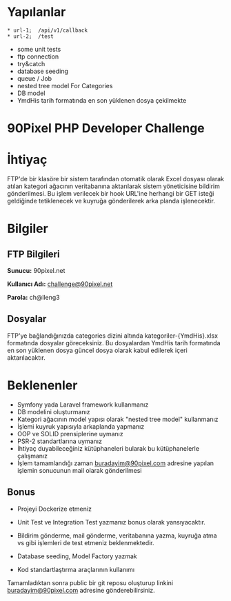 # Yapılanlar
    * url-1;  /api/v1/callback
    * url-2;  /test
* some unit tests
* ftp connection
* try&catch
* database seeding
* queue / Job
* nested tree model For Categories
* DB model
* YmdHis tarih formatında en son yüklenen dosya çekilmekte

90Pixel PHP Developer Challenge
===============================

İhtiyaç
=======

FTP'de bir klasöre bir sistem tarafından otomatik olarak Excel dosyası olarak atılan kategori ağacının veritabanına aktarılarak sistem yöneticisine bildirim gönderilmesi. Bu işlem verilecek bir hook URL'ine herhangi bir GET isteği geldiğinde tetiklenecek ve kuyruğa gönderilerek arka planda işlenecektir.

Bilgiler
========

FTP Bilgileri
-------------

**Sunucu:** 90pixel.net

**Kullanıcı Adı:** challenge@90pixel.net

**Parola:** ch@lleng3

Dosyalar
--------

FTP'ye bağlandığınızda categories dizini altında kategoriler-{YmdHis}.xlsx formatında dosyalar göreceksiniz. Bu dosyalardan YmdHis tarih formatında en son yüklenen dosya güncel dosya olarak kabul edilerek içeri aktarılacaktır.

Beklenenler
===========

-   Symfony yada Laravel framework kullanmanız
-   DB modelini oluşturmanız
-   Kategori ağacının model yapısı olarak  "nested tree model" kullanmanız
-   İşlemi kuyruk yapısıyla arkaplanda yapmanız
-   OOP ve SOLID prensiplerine uymanız
-   PSR-2 standartlarına uymanız
-   İhtiyaç duyabileceğiniz kütüphaneleri bularak bu kütüphanelerle çalışmanız
-   İşlem tamamlandığı zaman buradayim@90pixel.com adresine yapılan işlemin sonucunun mail olarak gönderilmesi

Bonus
-----

-   Projeyi Dockerize etmeniz
-   Unit Test ve Integration Test yazmanız bonus olarak yansıyacaktır. 

-   Bildirim gönderme, mail gönderme, veritabanına yazma, kuyruğa atma vs gibi işlemleri de test etmeniz beklenmektedir.

-   Database seeding, Model Factory yazmak
-   Kod standartlaştırma araçlarının kullanımı

Tamamladıktan sonra public bir git reposu oluşturup linkini buradayim@90pixel.com adresine gönderebilirsiniz.
